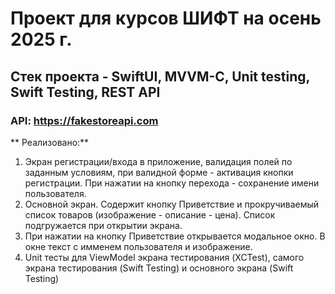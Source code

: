 # Проект для курсов ШИФТ на осень 2025 г. 

## Стек проекта - SwiftUI, MVVM-C, Unit testing, Swift Testing, REST API 
### API: https://fakestoreapi.com

** Реализовано:**
1) Экран регистрации/входа в приложение, валидация полей по заданным условиям, при валидной форме - активация кнопки регистрации.
  При нажатии на кнопку перехода - сохранение имени пользователя.
2) Основной экран. Содержит кнопку Приветствие и прокручиваемый список товаров (изображение - описание - цена). Список подгружается при открытии экрана.
3) При нажатии на кнопку Приветствие открывается модальное окно. В окне текст с имменем пользователя и изображение.
4) Unit тесты для ViewModel экрана тестирования (XCTest), самого экрана тестирования (Swift Testing) и основного экрана (Swift Testing) 
 
